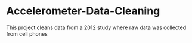 # Accelerometer-Data-Cleaning
This project cleans data from a 2012 study where raw data was collected from cell phones

